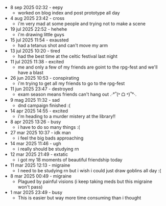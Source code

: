 
- 8 sep 2025 02:32 - eepy
    - worked on blog index and post prototype all day
- 4 aug 2025 23:42 - cross
    - i'm very mad at some people and trying not to make a scene
- 19 jul 2025 22:52 - hehehe
    - i'm drawing little guys
- 15 jul 2025 11:54 - exausted
    - had a tetanus shot and can't move my arm
- 13 jul 2025 10:20 - tired
    - had the best time at the celtic festival last night
- 11 jul 2025 11:38 - excited
    - me and only a few of my friends are goint to the rpg-fest and we'll have a blast
- 26 jun 2025 10:53 - conspirating
    - i'm trying to get all my friends to go to the rpg-fest
- 11 jun 2025 23:47 - destroyed
    - exam season means friends can't hang out .·°՞(˃ ᗝ ˂)՞°·.
- 9 mag 2025 11:32 - sad
    - dnd campaign finished :(
- 14 apr 2025 14:55 - excited
    - i'm heading to a murder mistery at the library!!
- 8 apr 2025 13:26 - busy
    - i have to do so many things :(
- 27 mar 2025 10:37 - idk man
    - i feel the big bads approaching
- 14 mar 2025 11:46 - ugh
    - i really should be studying rn
- 12 mar 2025 21:49 - extatic
    - i got my 18 moments of beautiful friendship today
- 11 mar 2025 12:13 - migraine
    - I need to be studying rn but i wish i could just draw goblins all day :(
- 8 mar 2025 00:49 - migraine 
    - Plagued by painful visions (i keep taking meds but this migraine won't pass)
- 1 mar 2025 23:49 - busy
    - This is easier but way more time consuming than i thought